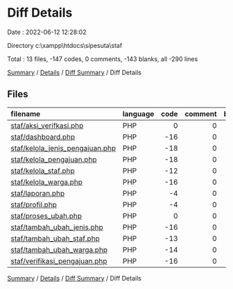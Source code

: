 # Diff Details

Date : 2022-06-12 12:28:02

Directory c:\\xampp\\htdocs\\sipesuta\\staf

Total : 13 files,  -147 codes, 0 comments, -143 blanks, all -290 lines

[Summary](results.md) / [Details](details.md) / [Diff Summary](diff.md) / Diff Details

## Files
| filename | language | code | comment | blank | total |
| :--- | :--- | ---: | ---: | ---: | ---: |
| [staf/aksi_verifkasi.php](/staf/aksi_verifkasi.php) | PHP | 0 | 0 | -3 | -3 |
| [staf/dashboard.php](/staf/dashboard.php) | PHP | -16 | 0 | -19 | -35 |
| [staf/kelola_jenis_pengajuan.php](/staf/kelola_jenis_pengajuan.php) | PHP | -18 | 0 | -14 | -32 |
| [staf/kelola_pengajuan.php](/staf/kelola_pengajuan.php) | PHP | -18 | 0 | -21 | -39 |
| [staf/kelola_staf.php](/staf/kelola_staf.php) | PHP | -12 | 0 | -7 | -19 |
| [staf/kelola_warga.php](/staf/kelola_warga.php) | PHP | -16 | 0 | -8 | -24 |
| [staf/laporan.php](/staf/laporan.php) | PHP | -4 | 0 | -17 | -21 |
| [staf/profil.php](/staf/profil.php) | PHP | -4 | 0 | -14 | -18 |
| [staf/proses_ubah.php](/staf/proses_ubah.php) | PHP | 0 | 0 | -7 | -7 |
| [staf/tambah_ubah_jenis.php](/staf/tambah_ubah_jenis.php) | PHP | -16 | 0 | -9 | -25 |
| [staf/tambah_ubah_staf.php](/staf/tambah_ubah_staf.php) | PHP | -13 | 0 | -11 | -24 |
| [staf/tambah_ubah_warga.php](/staf/tambah_ubah_warga.php) | PHP | -14 | 0 | -9 | -23 |
| [staf/verifikasi_pengajuan.php](/staf/verifikasi_pengajuan.php) | PHP | -16 | 0 | -4 | -20 |

[Summary](results.md) / [Details](details.md) / [Diff Summary](diff.md) / Diff Details